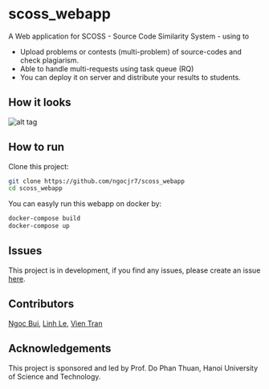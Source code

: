 # scoss_webapp
A Web application for SCOSS - Source Code Similarity System - using to

* Upload problems or contests (multi-problem) of source-codes and check plagiarism.
* Able to handle multi-requests using task queue (RQ)
* You can deploy it on server and distribute your results to students.

## How it looks

![alt tag](https://github.com/ngocjr7/scoss_webapp/blob/master/docs/demo.png?raw=true)

## How to run

Clone this project:
```sh
git clone https://github.com/ngocjr7/scoss_webapp
cd scoss_webapp
```

You can easyly run this webapp on docker by:
```sh
docker-compose build
docker-compose up
```

## Issues
This project is in development, if you find any issues, please create an issue [here](https://github.com/ngocjr7/scoss_webapp/issues).

## Contributors
[Ngoc Bui](https://github.com/ngocjr7), [Linh Le](https://github.com/Lelinh698), [Vien Tran](https://github.com/tranvien98)

## Acknowledgements
This project is sponsored and led by Prof. Do Phan Thuan, Hanoi University of Science and Technology. 
